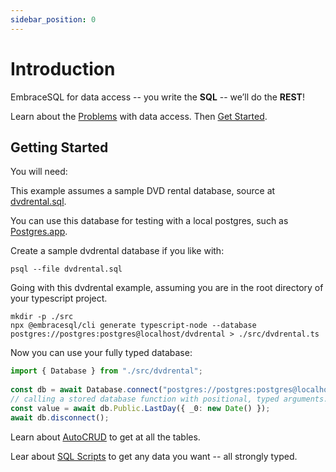 ```yaml
---
sidebar_position: 0
---
```



# Introduction

EmbraceSQL for data access -- you write the **SQL** -- we’ll do the **REST**!

Learn about the [Problems](./problems.md) with data access. Then [Get Started](#getting-started).

## Getting Started

You will need:


This example assumes a sample DVD rental database, source at [dvdrental.sql](./dvdrental.sql).

You can use this database for testing with a local postgres, such as [Postgres.app](https://postgresapp.com).

Create a sample dvdrental database if you like with:

```shell
psql --file dvdrental.sql
```

Going with this dvdrental example, assuming you are in the root directory
of your typescript project.

```shell
mkdir -p ./src
npx @embracesql/cli generate typescript-node --database postgres://postgres:postgres@localhost/dvdrental > ./src/dvdrental.ts

```

Now you can use your fully typed database:

```typescript
import { Database } from "./src/dvdrental";
    
const db = await Database.connect("postgres://postgres:postgres@localhost:5432/dvdrental");
// calling a stored database function with positional, typed arguments.
const value = await db.Public.LastDay({ _0: new Date() });
await db.disconnect();
```

Learn about [AutoCRUD](./autocrud.md) to get at all the tables.

Lear about [SQL Scripts](./sql.md) to get any data you want -- all strongly typed.
